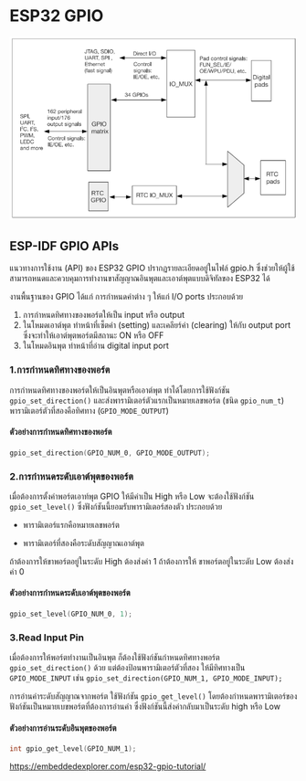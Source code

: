 # ESP32 GPIO

![alt text](./Images/image07.png)

## ESP-IDF GPIO APIs

แนวทางการใช้งาน (API) ของ ESP32 GPIO ปรากฏรายละเอียดอยู่ในไฟล์ gpio.h ซึ่งช่วยให้ผู้ใช้สามารถหนดและควบคุมการทำงานขาสัญญาณอินพุตและเอาต์พุตแบบดิจิทัลของ ESP32 ได้

งานพื้นฐานของ GPIO ได้แก่ การกำหนดค่าต่าง ๆ ให้แก่ I/O ports ประกอบด้วย

1) การกำหนดทิศทางของพอร์ตให้เป็น input หรือ output
2) ในโหมดเอาต์พุต ทำหน้าที่เซ็ตค่า (setting) และเคลียร์ค่า (clearing) ให้กับ output port ซึ่งจะทำให้เอาต์พุตพอร์ตมีสถานะ ON หรือ OFF  
3) ในโหมดอินพุต ทำหน้าที่อ่าน digital input port

### 1.การกำหนดทิศทางของพอร์ต

การกำหนดทิศทางของพอร์ตให้เป็นอินพุตหรือเอาต์พุต ทำได้โดยการใช้ฟังก์ชัน `gpio_set_direction()`  และส่งพารามิเตอร์ตัวแรกเป็นหมายเลขพอร์ต (ชนิด `gpio_num_t`) พารามิเตอร์ตัวที่สองคือทิศทาง (`GPIO_MODE_OUTPUT`)

#### ตัวอย่างการกำหนดทิศทางของพอร์ต 

```c
gpio_set_direction(GPIO_NUM_0, GPIO_MODE_OUTPUT);
```

### 2.การกำหนดระดับเอาต์พุตของพอร์ต

เมื่อต้องการตั้งค่าพอร์ตเอาท์พุต GPIO ให้มีค่าเป็น High หรือ Low จะต้องใช้ฟังก์ชัน `gpio_set_level()` ซึ่งฟังก์ชันนี้ยอมรับพารามิเตอร์สองตัว ประกอบด้วย  

- พารามิเตอร์แรกคือหมายเลขพอร์ต 

- พารามิเตอร์ที่สองคือระดับสัญญาณเอาต์พุต 

ถ้าต้องการให้ขาพอร์ตอยู่ในระดับ High ต้องส่งค่า 1 ถ้าต้องการให้ ขาพอร์ตอยู่ในระดับ Low   ต้องส่งค่า 0  

#### ตัวอย่างการกำหนดระดับเอาต์พุตของพอร์ต 

``` c
gpio_set_level(GPIO_NUM_0, 1);
```


### 3.Read Input Pin
เมื่อต้องการให้พอร์ตทำงานเป็นอินพุต ก็ต้องใช้ฟังก์ชันกำหนดทิศทางพอร์ต  `gpio_set_direction()` ด้วย แต่ต้องป้อนพารามิเตอร์ตัวที่สอง ให้มีทิศทางเป็น `GPIO_MODE_INPUT` เช่น  `gpio_set_direction(GPIO_NUM_1, GPIO_MODE_INPUT);`

การอ่านค่าระดับสัญญาณจากพอร์ต ใช้ฟังก์ชัน `gpio_get_level()` โดยต้องกำหนดพารามิเตอร์ของฟังก์ชันเป็นหมายเบขพอร์ตที่ต้องการอ่านค่า ซึ่งฟังก์ชันนี้ส่งค่ากลับมาเป็นระดับ high หรือ Low


#### ตัวอย่างการอ่านระดับอินพุตของพอร์ต 

```c
int gpio_get_level(GPIO_NUM_1);
```



https://embeddedexplorer.com/esp32-gpio-tutorial/
